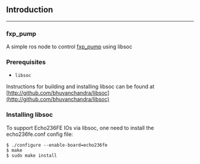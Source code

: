 ## Introduction
---
### fxp_pump
A simple ros node to control [fxp_pump](https://www.schmalz.com/en/vacuum-technology-for-automation/vacuum-components/area-gripping-systems-and-end-effectors/vacuum-area-gripping-system-fxp-fmp/area-gripping-systems-fxp) using libsoc

### Prerequisites
* `libsoc`

Instructions for building and installing libsoc can be found at
[http://github.com/bhuvanchandra/libsoc](http://github.com/bhuvanchandra/libsoc)

### Installing libsoc

To support Echo236FE IOs via libsoc, one need to install the echo236fe.conf config file:

```
$ ./configure --enable-board=echo236fe
$ make
$ sudo make install
```

